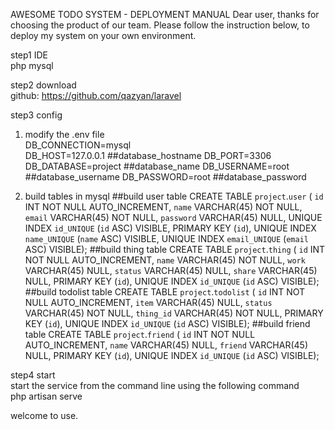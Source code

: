 AWESOME TODO SYSTEM - DEPLOYMENT MANUAL
Dear user, thanks for choosing the product of our team. Please follow the instruction below, to deploy my system on your own environment.

step1  IDE  
php  mysql 

step2  download   
github:	https://github.com/qazyan/laravel

step3  config  
1.  modify the .env file  
DB_CONNECTION=mysql	  
DB_HOST=127.0.0.1 	##database_hostname
DB_PORT=3306		
DB_DATABASE=project	##database_name
DB_USERNAME=root	##database_username
DB_PASSWORD=root	##database_password

2.  build tables in mysql
##build user table
CREATE TABLE `project`.`user` (
  `id` INT NOT NULL AUTO_INCREMENT,
  `name` VARCHAR(45) NOT NULL,
  `email` VARCHAR(45) NOT NULL,
  `password` VARCHAR(45) NULL,
  UNIQUE INDEX `id_UNIQUE` (`id` ASC) VISIBLE,
  PRIMARY KEY (`id`),
  UNIQUE INDEX `name_UNIQUE` (`name` ASC) VISIBLE,
  UNIQUE INDEX `email_UNIQUE` (`email` ASC) VISIBLE);
##build thing table
CREATE TABLE `project`.`thing` (
  `id` INT NOT NULL AUTO_INCREMENT,
  `name` VARCHAR(45) NOT NULL,
  `work` VARCHAR(45) NULL,
  `status` VARCHAR(45) NULL,
  `share` VARCHAR(45) NULL,
  PRIMARY KEY (`id`),
  UNIQUE INDEX `id_UNIQUE` (`id` ASC) VISIBLE);
##build todolist table
CREATE TABLE `project`.`todolist` (
  `id` INT NOT NULL AUTO_INCREMENT,
  `item` VARCHAR(45) NULL,
  `status` VARCHAR(45) NOT NULL,
  `thing_id` VARCHAR(45) NOT NULL,
  PRIMARY KEY (`id`),
  UNIQUE INDEX `id_UNIQUE` (`id` ASC) VISIBLE);
##build friend table
CREATE TABLE `project`.`friend` (
  `id` INT NOT NULL AUTO_INCREMENT,
  `name` VARCHAR(45) NULL,
  `friend` VARCHAR(45) NULL,
  PRIMARY KEY (`id`),
  UNIQUE INDEX `id_UNIQUE` (`id` ASC) VISIBLE);

step4  start   
start the service from the command line using the following command  
php artisan serve  

welcome to use.